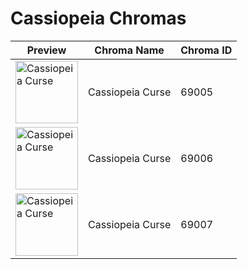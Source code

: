 # Cassiopeia Chromas

| Preview | Chroma Name | Chroma ID |
|---|---|---|
| <img src='https://raw.communitydragon.org/latest/plugins/rcp-be-lol-game-data/global/default/v1/champion-chroma-images/69/69005.png' alt='Cassiopeia Curse' width='100'> | Cassiopeia Curse | 69005 |
| <img src='https://raw.communitydragon.org/latest/plugins/rcp-be-lol-game-data/global/default/v1/champion-chroma-images/69/69006.png' alt='Cassiopeia Curse' width='100'> | Cassiopeia Curse | 69006 |
| <img src='https://raw.communitydragon.org/latest/plugins/rcp-be-lol-game-data/global/default/v1/champion-chroma-images/69/69007.png' alt='Cassiopeia Curse' width='100'> | Cassiopeia Curse | 69007 |

